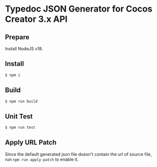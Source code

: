 # Typedoc JSON Generator for Cocos Creator 3.x API

## Prepare

Install NodeJS v18.

## Install

```sh
$ npm i
```

## Build

```sh
$ npm run build
```

## Unit Test

```sh
$ npm run test
```

## Apply URL Patch

Since the default generated json file doesn't contain the url of source file, run `npm run apply-patch` to enable it.
